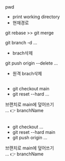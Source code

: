 ## 
pwd
- print working directory
- 현재경로


git rebase >> git merge


git branch -d ...
- brach삭제

git push origin --delete ...
- 원격 brach삭제



##
- git checkout main
- git reset --hard ...

브랜치로 main에 덮어쓰기  
... 👉 branchName

##
- git checkout ...
- git reset --hard main
- git push origin ...

브랜치로 main에 덮어쓰기  
... 👉 branchName  
